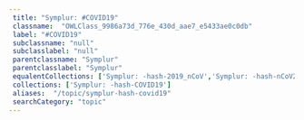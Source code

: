```yaml
--- 
 title: "Symplur: #COVID19" 
 classname:  "OWLClass_9986a73d_776e_430d_aae7_e5433ae0c0db" 
 label: "#COVID19" 
 subclassname: "null" 
 subclasslabel: "null" 
 parentclassname: "Symplur" 
 parentclasslabel: "Symplur" 
 equalentCollections: ['Symplur: -hash-2019_nCoV','Symplur: -hash-nCoV2019','Symplur: -hash-WuhanVirus'] 
 collections: ['Symplur: -hash-COVID19']
 aliases:  "/topic/symplur-hash-covid19"  
 searchCategory: "topic" 
---
```

